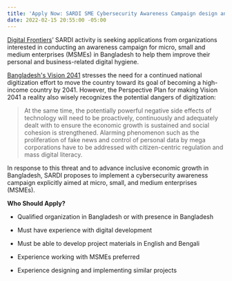 ```yaml
---
title: 'Apply Now: SARDI SME Cybersecurity Awareness Campaign design and implementation'
date: 2022-02-15 20:55:00 -05:00
---
```


[Digital Frontiers](https://www.dai.com/our-work/projects/worldwide-digital-frontiers-df)’ SARDI activity is seeking applications from organizations interested in conducting an awareness campaign for micro, small and medium enterprises (MSMEs) in Bangladesh to help them improve their personal and business-related digital hygiene.

[Bangladesh's Vision 2041](/uploads/vision%202021-2041.pdf) stresses the need for a continued national digitization effort to move the country toward its goal of becoming a high-income country by 2041. However, the Perspective Plan for making Vision 2041 a reality also wisely recognizes the potential dangers of digitization:

> At the same time, the potentially powerful negative side effects of technology will need to be proactively, continuously and adequately dealt with to ensure the economic growth is sustained and social cohesion is strengthened. Alarming phenomenon such as the proliferation of fake news and control of personal data by mega corporations have to be addressed with citizen-centric regulation and mass digital literacy.

In response to this threat and to advance inclusive economic growth in Bangladesh, SARDI proposes to implement a cybersecurity awareness campaign explicitly aimed at micro, small, and medium enterprises (MSMEs).

**Who Should Apply?**

* Qualified organization in Bangladesh or with presence in Bangladesh

* Must have experience with digital development

* Must be able to develop project materials in English and Bengali

* Experience working with MSMEs preferred

* Experience designing and implementing similar projects